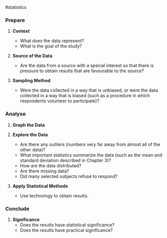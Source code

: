 #statistics 
### Prepare

1. **Context**
   - What does the data represent?
   - What is the goal of the study?

2. **Source of the Data**
   - Are the data from a source with a special interest so that there is pressure to obtain results that are favourable to the source?

3. **Sampling Method**
   - Were the data collected in a way that is unbiased, or were the data collected in a way that is biased (such as a procedure in which respondents volunteer to participate)?

### Analyse

1. **Graph the Data**

2. **Explore the Data**
   - Are there any outliers (numbers very far away from almost all of the other data)?
   - What important statistics summarize the data (such as the mean and standard deviation described in Chapter 3)?
   - How are the data distributed?
   - Are there missing data?
   - Did many selected subjects refuse to respond?

3. **Apply Statistical Methods**
   - Use technology to obtain results.

### **Conclude**

1. **Significance**
   - Does the results have statistical significance?
   - Does the results have practical significance?